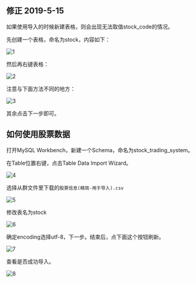 ## 修正 2019-5-15

如果使用导入的时候新建表格，则会出现无法取值stock_code的情况。

先创建一个表格，命名为stock，内容如下：

![1](https://imgchr.com/i/ETv5ZV)

然后再右键表格：

![2](https://imgchr.com/i/ETvIaT)

注意与下面方法不同的地方：

![3](https://imgchr.com/i/ETvcGQ)

其余点击下一步即可。



## 如何使用股票数据

打开MySQL Workbench，新建一个Schema，命名为stock_trading_system。

在Table位置右键，点击Table Data Import Wizard。

![4](https://imgchr.com/i/ETvhq0)

选择从群文件里下载的`股票信息(精简-用于导入).csv`

![5](https://imgchr.com/i/ETv2xs)

修改表名为stock

![6](https://imgchr.com/i/ETvg2j)

确定encoding选择utf-8，下一步。结束后，点下面这个按钮刷新。

![7](https://imgchr.com/i/ETvWMn)

查看是否成功导入。

![8](https://imgchr.com/i/ETvfrq)













